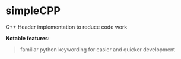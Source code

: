 # simpleCPP
C++ Header implementation to reduce code work


**Notable features:**
> familiar python keywording for easier and quicker development
